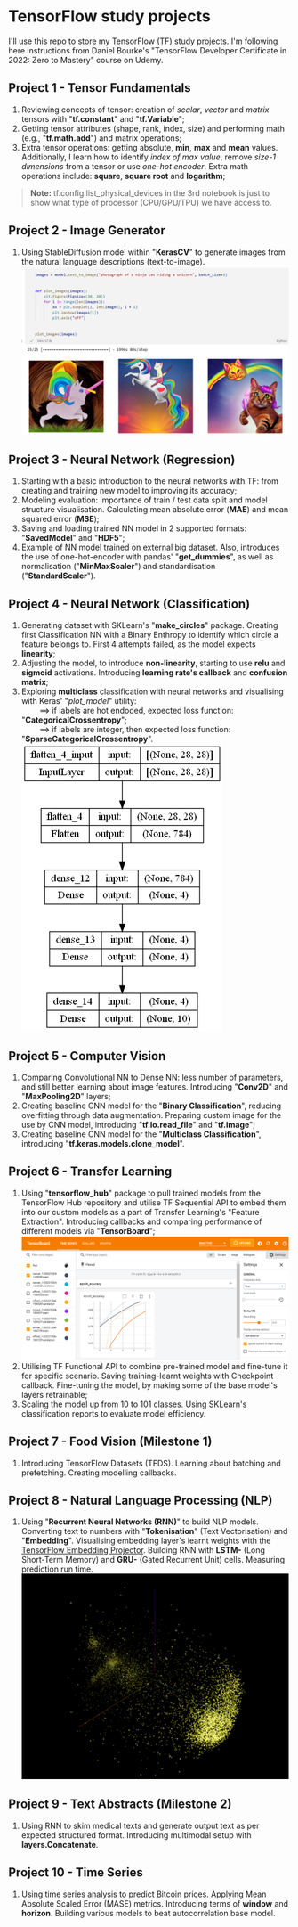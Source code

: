# TensorFlow study projects
I'll use this repo to store my TensorFlow (TF) study projects. I'm following here instructions from Daniel Bourke's "TensorFlow Developer Certificate in 2022: Zero to Mastery" course on Udemy.

## Project 1 - Tensor Fundamentals
1. Reviewing concepts of tensor: creation of _scalar_, _vector_ and _matrix_ tensors with "**tf.constant**" and "**tf.Variable**";
2. Getting tensor attributes (shape, rank, index, size) and performing math (e.g., "**tf.math.add**") and matrix operations;
3. Extra tensor operations: getting absolute, **min**, **max** and **mean** values. Additionally, I learn how to identify _index of max value_, remove _size-1 dimensions_ from a tensor or use _one-hot encoder_. Extra math operations include: **square**, **square root** and **logarithm**;
> **Note:** tf.config.list_physical_devices in the 3rd notebook is just to show what type of processor (CPU/GPU/TPU) we have access to.

## Project 2 - Image Generator
1. Using StableDiffusion model within "**KerasCV**" to generate images from the natural language descriptions (text-to-image). 
![screenshot_2.1](images/Project2_KerasCV.png)

## Project 3 - Neural Network (Regression)
1. Starting with a basic introduction to the neural networks with TF: from creating and training new model to improving its accuracy;
2. Modeling evaluation: importance of train / test data split and model structure visualisation. Calculating mean absolute error (**MAE**) and mean squared error (**MSE**);
3. Saving and loading trained NN model in 2 supported formats: "**SavedModel**" and "**HDF5**";
4. Example of NN model trained on external big dataset. Also, introduces the use of one-hot-encoder with pandas' "**get_dummies**", as well as normalisation ("**MinMaxScaler**") and standardisation ("**StandardScaler**").

## Project 4 - Neural Network (Classification)
1. Generating dataset with SKLearn's "**make_circles**" package. Creating first Classification NN with a Binary Enthropy to identify which circle a feature belongs to. First 4 attempts failed, as the model expects **linearity**;
2. Adjusting the model, to introduce **non-linearity**, starting to use **relu** and **sigmoid** activations. Introducing **learning rate's callback** and **confusion matrix**;
3. Exploring **multiclass** classification with neural networks and visualising with Keras' "*plot_model*" utility:  
&emsp;&emsp; ==> if labels are hot endoded, expected loss function: "**CategoricalCrossentropy**";  
&emsp;&emsp; ==> if labels are integer, then expected loss function: "**SparseCategoricalCrossentropy**".
![screenshot_4.3](images/Project4_NN_Visual.png)

## Project 5 - Computer Vision
1. Comparing Convolutional NN to Dense NN: less number of parameters, and still better learning about image features. Introducing "**Conv2D**" and "**MaxPooling2D**" layers;
2. Creating baseline CNN model for the "**Binary Classification**", reducing overfitting through data augmentation. Preparing custom image for the use by CNN model, introducing "**tf.io.read_file**" and "**tf.image**";
3. Creating baseline CNN model for the "**Multiclass Classification**", introducing "**tf.keras.models.clone_model**".

## Project 6 - Transfer Learning
1. Using "**tensorflow_hub**" package to pull trained models from the TensorFlow Hub repository and utilise TF Sequential API to embed them into our custom models as a part of Transfer Learning's "Feature Extraction". Introducing callbacks and comparing performance of different models via "**TensorBoard**";
![screenshot_6.1](images/Project6_TensorBoard.png)
2. Utilising TF Functional API to combine pre-trained model and fine-tune it for specific scenario. Saving training-learnt weights with Checkpoint callback. Fine-tuning the model, by making some of the base model's layers retrainable;
3. Scaling the model up from 10 to 101 classes. Using SKLearn's classification reports to evaluate model efficiency.

## Project 7 - Food Vision (Milestone 1)
1. Introducing TensorFlow Datasets (TFDS). Learning about batching and prefetching. Creating modelling callbacks.

## Project 8 - Natural Language Processing (NLP)
1. Using "**Recurrent Neural Networks (RNN)**" to build NLP models. Converting text to numbers with "**Tokenisation**" (Text Vectorisation) and "**Embedding**". Visualising embedding layer's learnt weights with the [TensorFlow Embedding Projector](https://projector.tensorflow.org/). Building RNN with **LSTM-** (Long Short-Term Memory) and **GRU-** (Gated Recurrent Unit) cells. Measuring prediction run time.
![screenshot_8.1](images/Project8_EmbeddingProjector.png)

## Project 9 - Text Abstracts (Milestone 2)
1. Using RNN to skim medical texts and generate output text as per expected structured format. Introducing multimodal setup with **layers.Concatenate**.

## Project 10 - Time Series
1. Using time series analysis to predict Bitcoin prices. Applying Mean Absolute Scaled Error (MASE) metrics. Introducing terms of **window** and **horizon**. Building various models to beat autocorrelation base model.
